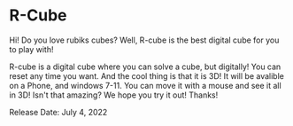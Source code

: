 # R-Cube

Hi! Do you love rubiks cubes? Well, R-cube is the best digital cube for you to play with!

R-cube is a digital cube where you can solve a cube, but digitally! You can reset any time you want. And the cool thing is that it is 3D! It will be avalible on a Phone, and windows 7-11. You can move it with a mouse and see it all in 3D! Isn't that amazing? We hope you try it out! Thanks!

Release Date: July 4, 2022
